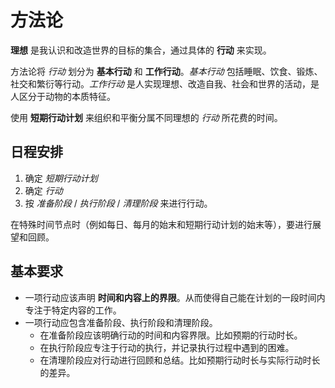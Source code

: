 # 方法论

**理想** 是我认识和改造世界的目标的集合，通过具体的 **行动** 来实现。

方法论将 *行动* 划分为 **基本行动** 和 **工作行动**。*基本行动* 包括睡眠、饮食、锻炼、社交和繁衍等行动。*工作行动* 是人实现理想、改造自我、社会和世界的活动，是人区分于动物的本质特征。

使用 **短期行动计划** 来组织和平衡分属不同理想的 *行动* 所花费的时间。

## 日程安排

1. 确定 *短期行动计划*
2. 确定 *行动*
3. 按 *准备阶段* / *执行阶段* / *清理阶段* 来进行行动。

在特殊时间节点时（例如每日、每月的始末和短期行动计划的始末等），要进行展望和回顾。

## 基本要求

- 一项行动应该声明 **时间和内容上的界限**。从而使得自己能在计划的一段时间内专注于特定内容的工作。
- 一项行动应包含准备阶段、执行阶段和清理阶段。
  - 在准备阶段应该明确行动的时间和内容界限。比如预期的行动时长。
  - 在执行阶段应专注于行动的执行，并记录执行过程中遇到的困难。
  - 在清理阶段应对行动进行回顾和总结。比如预期行动时长与实际行动时长的差异。
